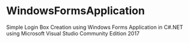 # WindowsFormsApplication
Simple Login Box Creation using Windows Forms Application in C#.NET using Microsoft Visual Studio Community Edition 2017
